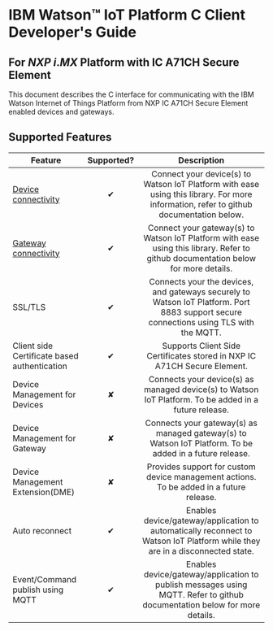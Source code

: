 # IBM Watson™ IoT Platform C Client Developer's Guide
## For _NXP i_._MX_ Platform with IC A71CH Secure Element

This document describes the C interface for communicating with the IBM Watson Internet of Things Platform
from NXP IC A71CH Secure Element enabled devices and gateways.

Supported Features
------------------

| Feature   |      Supported?      |	Description	       |
|----------|:--------------------:|:--------------------------:|
| [Device connectivity](./device_c_api.md) |  &#10004; | Connect your device(s) to Watson IoT Platform with ease using this library. For more information, refer to github documentation below.|
| [Gateway connectivity](./gateway_c_api.md) |    &#10004;   | Connect your gateway(s) to Watson IoT Platform with ease using this library. Refer to github documentation below for more details.
| SSL/TLS | &#10004; | Connects your the devices, and gateways securely to Watson IoT Platform. Port 8883 support secure connections using TLS with the MQTT.
| Client side Certificate based authentication | &#10004; | Supports Client Side Certificates stored in NXP IC A71CH Secure Element.
| Device Management for Devices | &#10008; | Connects your device(s) as managed device(s) to Watson IoT Platform. To be added in a future release.
| Device Management for Gateway | &#10008; | Connects your gateway(s) as managed gateway(s) to Watson IoT Platform. To be added in a future release.
| Device Management Extension(DME) | &#10008; | Provides support for custom device management actions. To be added in a future release.
| Auto reconnect | &#10004; | Enables device/gateway/application to automatically reconnect to Watson IoT Platform while they are in a disconnected state.
| Event/Command publish using MQTT| &#10004; | Enables device/gateway/application to publish messages using MQTT. Refer to github documentation below for more details.



